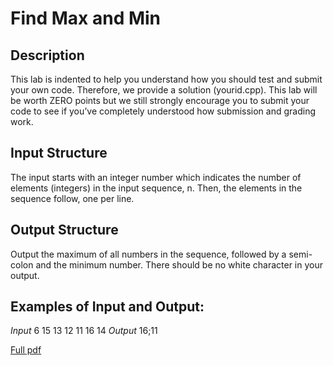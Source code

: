 # Find Max and Min
## Description
This lab is indented to help you understand how you should test and submit your own code. Therefore, we provide a solution (yourid.cpp). This lab will be worth ZERO points but we still strongly encourage you to submit your code to see if you’ve completely understood how submission and grading work.

## Input Structure
The input starts with an integer number which indicates the number of elements (integers) in the input sequence, n. Then, the elements in the sequence follow, one per line.

## Output Structure
Output the maximum of all numbers in the sequence, followed by a semi- colon and the minimum number. There should be no white character in your output.

## Examples of Input and Output:

*Input*
6
15
13
12
11
16
14
*Output*
16;11

[Full pdf](Lab00.pdf)
